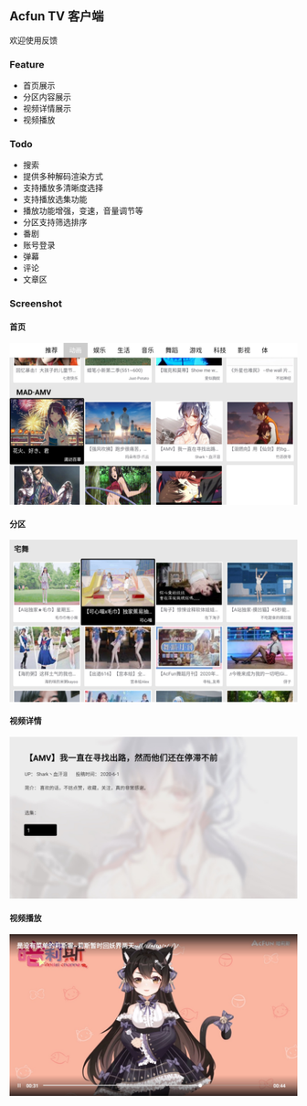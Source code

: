 ## Acfun TV 客户端

欢迎使用反馈

### Feature

- 首页展示
- 分区内容展示
- 视频详情展示
- 视频播放

### Todo

- 搜索
- 提供多种解码渲染方式
- 支持播放多清晰度选择
- 支持播放选集功能
- 播放功能增强，变速，音量调节等
- 分区支持筛选排序
- 番剧
- 账号登录
- 弹幕
- 评论
- 文章区

### Screenshot

#### 首页
![image1](screenshot/image1.jpg)

#### 分区
![image2](screenshot/image2.jpg)

#### 视频详情
![image3](screenshot/image3.jpg)

#### 视频播放

![image3](screenshot/image4.jpg)